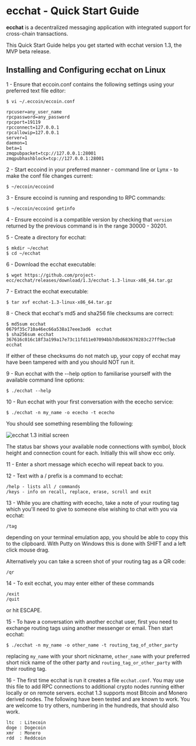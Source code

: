 # ecchat - Quick Start Guide

**ecchat** is a decentralized messaging application with integrated support for cross-chain transactions.

This Quick Start Guide helps you get started with ecchat version 1.3, the MVP beta release.

## Installing and Configuring ecchat on Linux

1 - Ensure that eccoin.conf contains the following settings using your preferred text file editor:

	$ vi ~/.eccoin/eccoin.conf

	rpcuser=any_user_name
	rpcpassword=any_password
	rpcport=19119
	rpcconnect=127.0.0.1
	rpcallowip=127.0.0.1
	server=1
	daemon=1
	beta=1
	zmqpubpacket=tcp://127.0.0.1:28001
	zmqpubhashblock=tcp://127.0.0.1:28001

2 - Start eccoind in your preferred manner - command line or Lynx - to make the conf file changes current:

	$ ~/eccoin/eccoind

3 - Ensure eccoind is running and responding to RPC commands:

	$ ~/eccoin/eccoind getinfo

4 - Ensure eccoind is a compatible version by checking that `version` returned by the previous command is in the range 30000 - 30201.

5 - Create a directory for ecchat:

	$ mkdir ~/ecchat
	$ cd ~/ecchat

6 - Download the ecchat executable:

	$ wget https://github.com/project-ecc/ecchat/releases/download/1.3/ecchat-1.3-linux-x86_64.tar.gz

7 - Extract the ecchat executable:

	$ tar xvf ecchat-1.3-linux-x86_64.tar.gz

8 - Check that ecchat's md5 and sha256 file checksums are correct:

	$ md5sum ecchat
	0679f35c710a46ec66a538a17eee3ad6  ecchat
	$ sha256sum ecchat
	367616c016c18f3a199a17e73c11fd11e07094bb7dbd683670283c27ff9ec5a0  ecchat

If either of these checksums do not match up, your copy of ecchat may have been tampered with and you should NOT run it.

9 - Run ecchat with the --help option to familiarise yourself with the available command line options:

	$ ./ecchat --help

10 - Run ecchat with your first conversation with the ececho service:

	$ ./ecchat -n my_name -o ececho -t ececho

You should see something resembling the following:

![ecchat 1.3 initial screen](https://raw.githubusercontent.com/project-ecc/ecchat/master/ecchat-1.3.png)

The status bar shows your available node connections with symbol, block height and connection count for each. Initially this will show ecc only.

11 - Enter a short message which ececho will repeat back to you.

12 - Text with a / prefix is a command to ecchat:

	/help - lists all / commands
	/keys - info on recall, replace, erase, scroll and exit

13 - While you are chatting with ececho, take a note of your routing tag which you'll need to give to someone else wishing to chat with you via ecchat:

	/tag

depending on your terminal emulation app, you should be able to copy this to the clipboard. With Putty on Windows this is done with SHIFT and a left click mouse drag.

Alternatively you can take a screen shot of your routing tag as a QR code:

	/qr

14 - To exit ecchat, you may enter either of these commands

	/exit
	/quit

or hit ESCAPE.

15 - To have a conversation with another ecchat user, first you need to exchange routing tags using another messenger or email. Then start ecchat:

	$ ./ecchat -n my_name -o other_name -t routing_tag_of_other_party

replacing `my_name` with your short nickname, `other_name` with your preferred short nick name of the other party and `routing_tag_or_other_party` with their routing tag.


16 - The first time ecchat is run it creates a file `ecchat.conf`. You may use this file to add RPC connections to additional crypto nodes running either locally or on remote servers. ecchat 1.3 supports most Bitcoin and Monero derived nodes. The following have been tested and are known to work. You are welcome to try others, numbering in the hundreds, that should also work. 

	ltc  : Litecoin
	doge : Dogecoin
	xmr  : Monero
	rdd  : Reddcoin
	